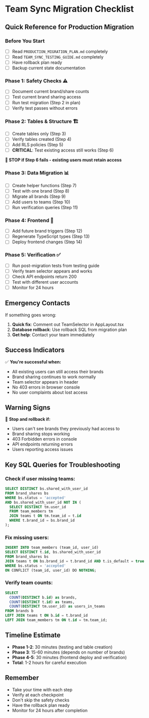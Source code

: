 # Team Sync Migration Checklist

## Quick Reference for Production Migration

### Before You Start
- [ ] Read `PRODUCTION_MIGRATION_PLAN.md` completely
- [ ] Read `TEAM_SYNC_TESTING_GUIDE.md` completely  
- [ ] Have rollback plan ready
- [ ] Backup current state documentation

### Phase 1: Safety Checks ⚠️
- [ ] Document current brand/share counts
- [ ] Test current brand sharing access
- [ ] Run test migration (Step 2 in plan)
- [ ] Verify test passes without errors

### Phase 2: Tables & Structure 🏗️
- [ ] Create tables only (Step 3)
- [ ] Verify tables created (Step 4)
- [ ] Add RLS policies (Step 5)
- [ ] **CRITICAL**: Test existing access still works (Step 6)

**🛑 STOP if Step 6 fails - existing users must retain access**

### Phase 3: Data Migration 📊
- [ ] Create helper functions (Step 7)
- [ ] Test with one brand (Step 8)
- [ ] Migrate all brands (Step 9)
- [ ] Add users to teams (Step 10)
- [ ] Run verification queries (Step 11)

### Phase 4: Frontend 🎨
- [ ] Add future brand triggers (Step 12)
- [ ] Regenerate TypeScript types (Step 13)
- [ ] Deploy frontend changes (Step 14)

### Phase 5: Verification ✅
- [ ] Run post-migration tests from testing guide
- [ ] Verify team selector appears and works
- [ ] Check API endpoints return 200
- [ ] Test with different user accounts
- [ ] Monitor for 24 hours

## Emergency Contacts
If something goes wrong:
1. **Quick fix**: Comment out TeamSelector in AppLayout.tsx
2. **Database rollback**: Use rollback SQL from migration plan
3. **Get help**: Contact your team immediately

## Success Indicators
✅ **You're successful when:**
- All existing users can still access their brands
- Brand sharing continues to work normally
- Team selector appears in header
- No 403 errors in browser console
- No user complaints about lost access

## Warning Signs
🚨 **Stop and rollback if:**
- Users can't see brands they previously had access to
- Brand sharing stops working
- 403 Forbidden errors in console
- API endpoints returning errors
- Users reporting access issues

## Key SQL Queries for Troubleshooting

### Check if user missing teams:
```sql
SELECT DISTINCT bs.shared_with_user_id
FROM brand_shares bs
WHERE bs.status = 'accepted'
AND bs.shared_with_user_id NOT IN (
  SELECT DISTINCT tm.user_id 
  FROM team_members tm
  JOIN teams t ON tm.team_id = t.id
  WHERE t.brand_id = bs.brand_id
);
```

### Fix missing users:
```sql
INSERT INTO team_members (team_id, user_id)
SELECT DISTINCT t.id, bs.shared_with_user_id
FROM brand_shares bs
JOIN teams t ON bs.brand_id = t.brand_id AND t.is_default = true
WHERE bs.status = 'accepted'
ON CONFLICT (team_id, user_id) DO NOTHING;
```

### Verify team counts:
```sql
SELECT 
  COUNT(DISTINCT b.id) as brands,
  COUNT(DISTINCT t.id) as teams,
  COUNT(DISTINCT tm.user_id) as users_in_teams
FROM brands b
LEFT JOIN teams t ON b.id = t.brand_id
LEFT JOIN team_members tm ON t.id = tm.team_id;
```

## Timeline Estimate
- **Phase 1-2**: 30 minutes (testing and table creation)
- **Phase 3**: 15-60 minutes (depends on number of brands)
- **Phase 4-5**: 30 minutes (frontend deploy and verification)
- **Total**: 1-2 hours for careful execution

## Remember
- Take your time with each step
- Verify at each checkpoint  
- Don't skip the safety checks
- Have the rollback plan ready
- Monitor for 24 hours after completion
